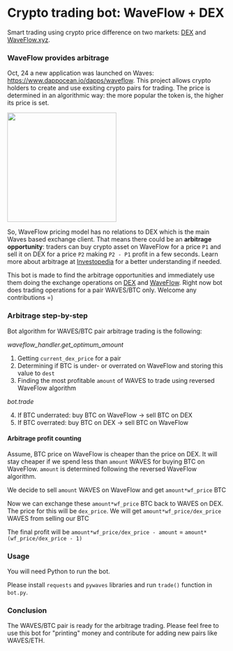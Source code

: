 # Crypto trading bot: WaveFlow + DEX

Smart trading using crypto price difference on two markets: [DEX](https://dex.wavesplatform.com/) and [WaveFlow.xyz](https://waveflow.xyz/).

### WaveFlow provides arbitrage

Oct, 24 a new application was launched on Waves: https://www.dappocean.io/dapps/waveflow. This project allows crypto holders to create and use exsiting crypto pairs for trading. The price is determined in an algorithmic way: the more popular the token is, the higher its price is set. 

<img src="https://server.vlzhr.top/hosted/662900714-29-13.png" width="250px">

So, WaveFlow pricing model has no relations to DEX which is the main Waves based exchange client. That means there could be an **arbitrage opportunity**: traders can buy crypto asset on WaveFlow for a price `P1` and sell it on DEX for a price `P2` making `P2 - P1` profit in a few seconds. Learn more about arbitrage at [Investopedia]( https://www.investopedia.com/ask/answers/what-is-arbitrage/) for a better understanding if needed.

This bot is made to find the arbitrage opportunities and immediately use them doing the exchange operations on [DEX](https://dex.wavesplatform.com/) and [WaveFlow](https://waveflow.xyz/). Right now bot does trading operations for a pair WAVES/BTC only. Welcome any contributions =)

### Arbitrage step-by-step

Bot algorithm for WAVES/BTC pair arbitrage trading is the following:

_waveflow_handler.get_optimum_amount_

1. Getting `current_dex_price` for a pair
2. Determining if BTC is under- or overrated on WaveFlow and storing this value to `dest`
3. Finding the most profitable `amount` of WAVES to trade using reversed WaveFlow algorithm

_bot.trade_

4. If BTC underrated: buy BTC on WaveFlow -> sell BTC on DEX
5. If BTC overrated: buy BTC on DEX -> sell BTC on WaveFlow

#### Arbitrage profit counting

Assume, BTC price on WaveFlow is cheaper than the price on DEX. It will stay cheaper if we spend less than `amount` WAVES for buying BTC on WaveFlow. `amount` is determined following the reversed WaveFlow algorithm.

We decide to sell `amount` WAVES on WaveFlow and get `amount*wf_price` BTC

Now we can exchange these `amount*wf_price` BTC back to WAVES on DEX. The price for this will be `dex_price`. We will get `amount*wf_price/dex_price` WAVES from selling our BTC

The final profit will be `amount*wf_price/dex_price - amount` = `amount*(wf_price/dex_price - 1)`

### Usage

You will need Python to run the bot. 

Please install `requests` and `pywaves` libraries and run `trade()` function in `bot.py`.

### Conclusion

The WAVES/BTC pair is ready for the arbitrage trading. Please feel free to use this bot for "printing" money and contribute for adding new pairs like WAVES/ETH. 
